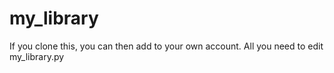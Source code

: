 # my_library
If you clone this, you can then add to your own account. All you need to edit my_library.py

